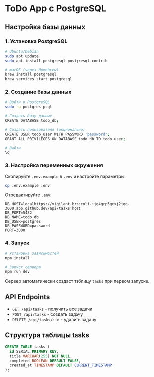 # ToDo App с PostgreSQL

## Настройка базы данных

### 1. Установка PostgreSQL

```bash
# Ubuntu/Debian
sudo apt update
sudo apt install postgresql postgresql-contrib

# macOS (через Homebrew)
brew install postgresql
brew services start postgresql
```

### 2. Создание базы данных

```bash
# Войти в PostgreSQL
sudo -u postgres psql

# Создать базу данных
CREATE DATABASE todo_db;

# Создать пользователя (опционально)
CREATE USER todo_user WITH PASSWORD 'password';
GRANT ALL PRIVILEGES ON DATABASE todo_db TO todo_user;

# Выйти
\q
```

### 3. Настройка переменных окружения

Скопируйте `.env.example` в `.env` и настройте параметры:

```bash
cp .env.example .env
```

Отредактируйте `.env`:
```
DB_HOST=localhttps://vigilant-broccoli-jjg4grp5grxj2jqq-3000.app.github.dev/api/tasks'host
DB_PORT=5432
DB_NAME=todo_db
DB_USER=postgres
DB_PASSWORD=password
PORT=3000
```

### 4. Запуск

```bash
# Установка зависимостей
npm install

# Запуск сервера
npm run dev
```

Сервер автоматически создаст таблицу `tasks` при первом запуске.

## API Endpoints

- `GET /api/tasks` - получить все задачи
- `POST /api/tasks` - создать задачу
- `DELETE /api/tasks/:id` - удалить задачу

## Структура таблицы tasks

```sql
CREATE TABLE tasks (
  id SERIAL PRIMARY KEY,
  title VARCHAR(255) NOT NULL,
  completed BOOLEAN DEFAULT FALSE,
  created_at TIMESTAMP DEFAULT CURRENT_TIMESTAMP
);
```
